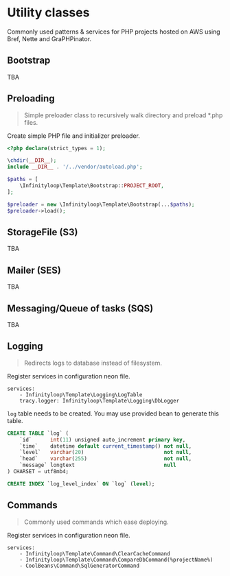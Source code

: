# Utility classes

Commonly used patterns & services for PHP projects hosted on AWS using Bref, Nette and GraPHPinator.

## Bootstrap

TBA

## Preloading

> Simple preloader class to recursively walk directory and preload *.php files.

Create simple PHP file and initializer preloader.

```php
<?php declare(strict_types = 1);

\chdir(__DIR__);
include __DIR__ . '/../vendor/autoload.php';

$paths = [
    \Infinityloop\Template\Bootstrap::PROJECT_ROOT,
];

$preloader = new \Infinityloop\Template\Bootstrap(...$paths);
$preloader->load();
```

## StorageFile (S3)

TBA

## Mailer (SES)

TBA

## Messaging/Queue of tasks (SQS)

TBA

## Logging

> Redirects logs to database instead of filesystem.

Register services in configuration neon file.

```neon
services:
    - Infinityloop\Template\Logging\LogTable
    tracy.logger: Infinityloop\Template\Logging\DbLogger
```

`log` table needs to be created. You may use provided bean to generate this table.

```sql
CREATE TABLE `log` (
    `id`      int(11) unsigned auto_increment primary key,
    `time`    datetime default current_timestamp() not null,
    `level`   varchar(20)                          not null,
    `head`    varchar(255)                         not null,
    `message` longtext                             null
) CHARSET = utf8mb4;

CREATE INDEX `log_level_index` ON `log` (level);
```

## Commands

> Commonly used commands which ease deploying.

Register services in configuration neon file.

```neon
services:
    - Infinityloop\Template\Command\ClearCacheCommand
    - Infinityloop\Template\Command\CompareDbCommand(%projectName%)
    - CoolBeans\Command\SqlGeneratorCommand
```
